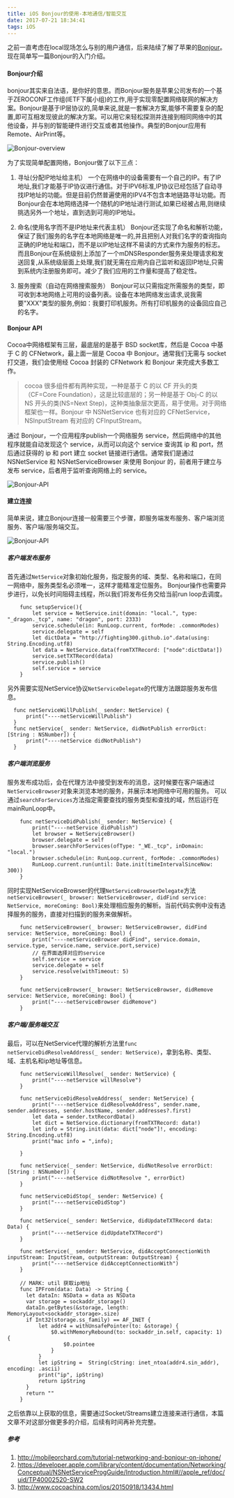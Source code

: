 ```yaml
---
title: iOS Bonjour的使用-本地通信/智能交互
date: 2017-07-21 18:34:41
tags: iOS
---
```


之前一直考虑在local现场怎么与别的用户通信，后来陆续了解了苹果的[Bonjour](https://developer.apple.com/library/content/documentation/Cocoa/Conceptual/NetServices/Introduction.html)。现在简单写一篇Bonjour的入门介绍。

#### Bonjour介绍  

bonjour其实来自法语，是你好的意思。而Bonjour服务是苹果公司发布的一个基于ZEROCONF工作组(IETF下属小组)的工作,用于实现零配置网络联网的解决方案。Bonjour是基于IP层协议的,简单来说,就是一套解决方案,能够不需要复杂的配置,即可互相发现彼此的解决方案。可以用它来轻松探测并连接到相同网络中的其他设备，并与别的智能硬件进行交互或者其他操作。典型的Bonjour应用有Remote、AirPrint等。

![Bonjour-overview](http://ojca2gwha.bkt.clouddn.com/iOS-bonjour-Overview.png)

为了实现简单配置网络，Bonjour做了以下三点：   
1. 寻址(分配IP地址给主机）
一个在网络中的设备需要有一个自己的IP。有了IP地址,我们才能基于IP协议进行通信。对于IPV6标准,IP协议已经包括了自动寻找IP地址的功能。但是目前仍然普遍使用的IPV4不包含本地链路寻址功能。而Bonjour会在本地网络选择一个随机的IP地址进行测试,如果已经被占用,则继续挑选另外一个地址，直到选到可用的IP地址。

2. 命名(使用名字而不是IP地址来代表主机）
Bonjour还实现了命名和解析功能，保证了我们服务的名字在本地网络是唯一的,并且把别人对我们名字的查询指向正确的IP地址和端口，而不是以IP地址这样不易读的方式来作为服务的标志。
而且Bonjour在系统级别上添加了一个mDNSResponder服务来处理请求和发送回复,从系统级层面上处理,我们就无需在应用内自己监听和返回IP地址,只需到系统内注册服务即可。减少了我们应用的工作量和提高了稳定性。

3. 服务搜索（自动在网络搜索服务）
Bonjour可以只需指定所需服务的类型，即可收到本地网络上可用的设备列表。设备在本地网络发出请求,说我需要"XXX"类型的服务,例如：我要打印机服务。所有打印机服务的设备回应自己的名字。

<!--more-->
#### Bonjour API

Cocoa中网络框架有三层，最底层的是基于 BSD socket库，然后是 Cocoa 中基于 C 的 CFNetwork，最上面一层是 Cocoa 中 Bonjour。通常我们无需与 socket 打交道，我们会使用经 Cocoa 封装的 CFNetwork 和 Bonjour 来完成大多数工作。  
> cocoa 很多组件都有两种实现，一种是基于 C 的以 CF 开头的类（CF=Core Foundation），这是比较底层的；另一种是基于 Obj-C 的以 NS 开头的类(NS=Next Step)，这种类抽象层次更高，易于使用。对于网络框架也一样。Bonjour 中 NSNetService 也有对应的 CFNetService，NSInputStream 有对应的 CFInputStream。  

通过 Bonjour，一个应用程序publish一个网络服务 service，然后网络中的其他程序就能自动发现这个 service，从而可以向这个 service 查询其 ip 和 port，然后通过获得的 ip 和 port 建立 socket 链接进行通信。通常我们是通过 NSNetService 和 NSNetServiceBrowser 来使用 Bonjour 的，前者用于建立与发布 service，后者用于监听查询网络上的 service。

![Bonjour-API](http://ojca2gwha.bkt.clouddn.com/iOS-bonjour-API.png)

#### 建立连接

简单来说，建立Bonjour连接一般需要三个步骤，即服务端发布服务、客户端浏览服务、客户端/服务端交互。

![Bonjour-API](http://ojca2gwha.bkt.clouddn.com/iOS-bonjour-API1.png)
##### 客户端发布服务

首先通过`NetService`对象初始化服务，指定服务的域、类型、名称和端口，在同一网络中，服务类型名必须唯一，这样才能精准定位服务。
Bonjour操作也需要异步进行，以免长时间阻碍主线程，所以我们将发布任务交给当前run loop去调度。   

```
    func setupService(){
        let service = NetService.init(domain: "local.", type: "_dragon._tcp", name: "dragon", port: 2333)
        service.schedule(in: RunLoop.current, forMode: .commonModes)
        service.delegate = self
        let dictData = "http://fighting300.github.io".data(using: String.Encoding.utf8)
        let data = NetService.data(fromTXTRecord: ["node":dictData!])
        service.setTXTRecord(data)
        service.publish()
        self.service = service
    }
```

另外需要实现NetService协议`NetServiceDelegate`的代理方法跟踪服务发布信息。  

```
  func netServiceWillPublish(_ sender: NetService) {
      print("----netServiceWillPublish")
  }
  func netService(_ sender: NetService, didNotPublish errorDict: [String : NSNumber]) {
      print("----netService didNotPublish")
  }

```

##### 客户端浏览服务

服务发布成功后，会在代理方法中接受到发布的消息，这时候要在客户端通过`NetServiceBrowser`对象来浏览本地的服务，并展示本地网络中可用的服务。
可以通过`searchForServices`方法指定需要查找的服务类型和查找的域，然后运行在mainRunLoop中。

```
    func netServiceDidPublish(_ sender: NetService) {
        print("----netService didPublish")
        let browser = NetServiceBrowser()
        browser.delegate = self
        browser.searchForServices(ofType: "_WE._tcp", inDomain: "local.")
        browser.schedule(in: RunLoop.current, forMode: .commonModes)
        RunLoop.current.run(until: Date.init(timeIntervalSinceNow: 300))
    }

```

同时实现NetServiceBrowser的代理`NetServiceBrowserDelegate`方法`netServiceBrowser(_ browser: NetServiceBrowser, didFind service: NetService, moreComing: Bool)`来处理相应服务的解析。当前代码实例中没有选择服务的服务，直接对扫描到的服务来做解析。

```
    func netServiceBrowser(_ browser: NetServiceBrowser, didFind service: NetService, moreComing: Bool) {
        print("----netServiceBrowser didFind", service.domain, service.type, service.name, service.port,service)
        // 在界面选择对应的service
        self.service = service
        service.delegate = self
        service.resolve(withTimeout: 5)
    }

    func netServiceBrowser(_ browser: NetServiceBrowser, didRemove service: NetService, moreComing: Bool) {
        print("----netServiceBrowser didRemove")
    }
```
##### 客户端/服务端交互

最后，可以在NetService代理的解析方法里`func netServiceDidResolveAddress(_ sender: NetService)`，拿到名称、类型、域、主机名和ip地址等信息。

```
    func netServiceWillResolve(_ sender: NetService) {
        print("----netService willResolve")
    }

    func netServiceDidResolveAddress(_ sender: NetService) {
        print("----netService didResolveAddress", sender.name, sender.addresses, sender.hostName, sender.addresses?.first)
        let data = sender.txtRecordData()
        let dict = NetService.dictionary(fromTXTRecord: data!)
        let info = String.init(data: dict["node"]!, encoding: String.Encoding.utf8)
        print("mac info = ",info);

    }

    func netService(_ sender: NetService, didNotResolve errorDict: [String : NSNumber]) {
        print("----netService didNotResolve ", errorDict)
    }

    func netServiceDidStop(_ sender: NetService) {
        print("----netServiceDidStop")
    }

    func netService(_ sender: NetService, didUpdateTXTRecord data: Data) {
        print("----netService didUpdateTXTRecord")
    }

    func netService(_ sender: NetService, didAcceptConnectionWith inputStream: InputStream, outputStream: OutputStream) {
        print("----netService didAcceptConnectionWith")
    }

    // MARK: util 获取ip地址
    func IPFrom(data: Data) -> String {
      let dataIn: NSData = data as NSData
      var storage = sockaddr_storage()
      dataIn.getBytes(&storage, length: MemoryLayout<sockaddr_storage>.size)
      if Int32(storage.ss_family) == AF_INET {
          let addr4 = withUnsafePointer(to: &storage) {
              $0.withMemoryRebound(to: sockaddr_in.self, capacity: 1) {
                  $0.pointee
              }
          }
          let ipString =  String(cString: inet_ntoa(addr4.sin_addr), encoding: .ascii)
          print("ip", ipString)
          return ipString
      }
      return ""
    }
```

之后依靠以上获取的信息，需要通过Socket/Streams建立连接来进行通信，本篇文章不对这部分做更多的介绍，后续有时间再补充完整。

##### 参考    
1. http://mobileorchard.com/tutorial-networking-and-bonjour-on-iphone/
2. https://developer.apple.com/library/content/documentation/Networking/Conceptual/NSNetServiceProgGuide/Introduction.html#//apple_ref/doc/uid/TP40002520-SW2
3. http://www.cocoachina.com/ios/20150918/13434.html
